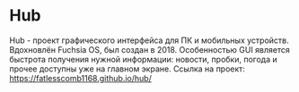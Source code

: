 # Hub
Hub - проект графического интерфейса для ПК и мобильных устройств. Вдохновлён Fuchsia OS, был создан в 2018.
Особенностью GUI является быстрота получения нужной информации: новости, пробки, погода и прочее доступны уже на главном экране.
Ссылка на проект: https://fatlesscomb1168.github.io/hub/
